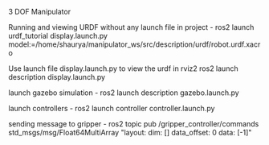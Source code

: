 3 DOF Manipulator

Running and viewing URDF without any launch file in project -
ros2 launch urdf_tutorial display.launch.py model:=/home/shaurya/manipulator_ws/src/description/urdf/robot.urdf.xacro

Use launch file display.launch.py to view the urdf in rviz2
ros2 launch description display.launch.py

launch gazebo simulation - 
ros2 launch description gazebo.launch.py

launch controllers - 
ros2 launch controller controller.launch.py

sending message to gripper - 
ros2 topic pub /gripper_controller/commands std_msgs/msg/Float64MultiArray "layout:
  dim: []
  data_offset: 0
data: [-1]"